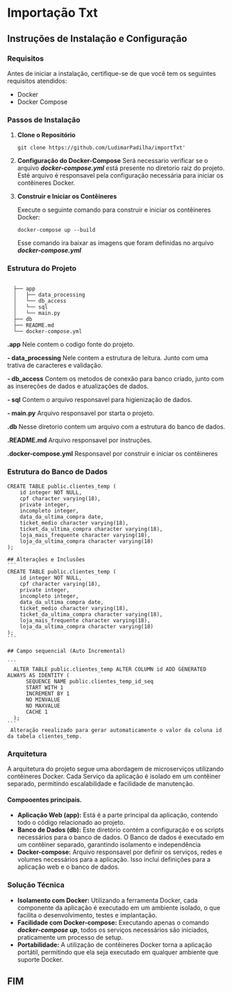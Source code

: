 # Importação Txt

## Instruções de Instalação e Configuração

### Requisitos

Antes de iniciar a instalação, certifique-se de que você tem os seguintes requisitos atendidos:

 - Docker
 - Docker Compose

### Passos de Instalação

 1. **Clone o Repositório**
 
    ```shell
    git clone https://github.com/LudimarPadilha/importTxt'
    ```

 3. **Configuração do Docker-Compose**
    Será necessario verificar se o arquivo ***docker-compose.yml*** está presente no diretorio raiz do projeto. Esté arquivo é responsavel pela configuração necessária para iniciar os contêineres Docker.

 4. **Construir e Iniciar os Contêineres**
    
    Execute o seguinte comando para construir e iniciar os contêineres Docker:
    
    ```shell
    docker-compose up --build
    ```
    Esse comando ira baixar as imagens que foram definidas no arquivo ***docker-compose.yml***

### Estrutura do Projeto
    
```
  
  ├── app
  │   ├── data_processing
  │   └── db_access
  │   └── sql
  │   └── main.py
  ├── db
  ├── README.md
  └── docker-compose.yml
 ```

 **.app** Nele contem o codigo fonte do projeto.
 
   **-  data_processing** Nele contem a estrutura de leitura. Junto com uma trativa de caracteres e validação.
   
   **-  db_access** Contem os metodos de conexão para banco criado, junto com as insereções de dados e atualizações de dados.

   **-  sql** Contem o arquivo responsavel para higienização de dados.
   
   **-  main.py** Arquivo responsavel por starta o projeto.
   
**.db** Nesse diretorio contem um arquivo com a estrutura do banco de dados.

**.README.md** Arquivo responsavel por instruções.

**.docker-compose.yml** Responsavel por construir e iniciar os contêineres

### Estrutura do Banco de Dados
  ```
  CREATE TABLE public.clientes_temp (
      id integer NOT NULL,
      cpf character varying(18),
      private integer,
      incompleto integer,
      data_da_ultima_compra date,
      ticket_medio character varying(18),
      ticket_da_ultima_compra character varying(18),
      loja_mais_frequente character varying(18),
      loja_da_ultima_compra character varying(18)
  );
  ```
    ## Alterações e Inclusões
    ```
    CREATE TABLE public.clientes_temp (
        id integer NOT NULL,
        cpf character varying(18),
        private integer,
        incompleto integer,
        data_da_ultima_compra date,
        ticket_medio character varying(18),
        ticket_da_ultima_compra character varying(18),
        loja_mais_frequente character varying(18),
        loja_da_ultima_compra character varying(18)
    );
    ```
  
    ## Campo sequencial (Auto Incremental)
    
    ```
      ALTER TABLE public.clientes_temp ALTER COLUMN id ADD GENERATED ALWAYS AS IDENTITY (
          SEQUENCE NAME public.clientes_temp_id_seq
          START WITH 1
          INCREMENT BY 1
          NO MINVALUE
          NO MAXVALUE
          CACHE 1
      );
    ```
     Alteração reealizado para gerar automaticamente o valor da coluna id da tabela clientes_temp.
  

  ### Arquitetura
  A arquitetura do projeto segue uma abordagem de microserviços utilizando contêineres Docker. Cada Serviço da aplicação é isolado em um contêiner separado, permitindo escalabilidade e facilidade de manutenção.
  
   #### Compooentes principais.
 - **Aplicação Web (app):** Está é a parte principal da aplicação, contendo todo o código relacionado ao projeto.
 - **Banco de Dados (db):** Este diretório contém a configuração e os scripts necessários para o banco de dados. O Banco de dados é executado em um contêiner separado, garantindo isolamento e independência
 - **Docker-compose:** Arquivo responsavel por definir os serviços, redes e volumes necessários para a aplicação. Isso inclui definições para a aplicação web e o banco de dados.

  ### Solução Técnica
  - **Isolamento com Docker:** Utilizando a ferramenta Docker, cada componente da aplicação é executado em um ambiente isolado, o que facilita o desenvolvimento, testes e implantação.
  - **Facilidade com Docker-compose:** Executando apenas o comando ***docker-compose up***, todos os serviços necessários são iniciados, praticamente um processo de setup.
  - **Portabilidade:** A utilização de contêineres Docker torna a aplicação portátil, permitindo que ela seja executado em qualquer ambiente que suporte Docker.

## FIM  